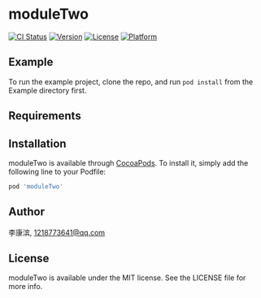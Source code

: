 # moduleTwo

[![CI Status](http://img.shields.io/travis/李康滨/moduleTwo.svg?style=flat)](https://travis-ci.org/李康滨/moduleTwo)
[![Version](https://img.shields.io/cocoapods/v/moduleTwo.svg?style=flat)](http://cocoapods.org/pods/moduleTwo)
[![License](https://img.shields.io/cocoapods/l/moduleTwo.svg?style=flat)](http://cocoapods.org/pods/moduleTwo)
[![Platform](https://img.shields.io/cocoapods/p/moduleTwo.svg?style=flat)](http://cocoapods.org/pods/moduleTwo)

## Example

To run the example project, clone the repo, and run `pod install` from the Example directory first.

## Requirements

## Installation

moduleTwo is available through [CocoaPods](http://cocoapods.org). To install
it, simply add the following line to your Podfile:

```ruby
pod 'moduleTwo'
```

## Author

李康滨, 1218773641@qq.com

## License

moduleTwo is available under the MIT license. See the LICENSE file for more info.
